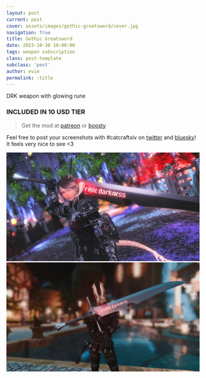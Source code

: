 ```yaml
---
layout: post
current: post
cover: assets/images/gothic-greatsword/cover.jpg
navigation: True
title: Gothic Greatsword
date: 2023-10-30 10:00:00
tags: weapon subscription
class: post-template
subclass: 'post'
author: evie
permalink: :title
---
```


DRK weapon with glowing rune

### INCLUDED IN 10 USD TIER

> Get the mod at [patreon](https://www.patreon.com/posts/gothic-91902262?utm_medium=clipboard_copy&utm_source=copyLink&utm_campaign=postshare_creator&utm_content=join_link) or [boosty](https://boosty.to/miaumori/posts/705d1bff-1044-4212-9ea1-774003f1585d?share=post_link)

Feel free to post your screenshots with #catcraftxiv on [twitter](https://x.com/hashtag/catcraftxiv?src=hashtag_click) and [bluesky](https://bsky.app/hashtag/catcraftxiv)! It feels very nice to see <3

<img src="/assets/images/gothic-greatsword/ffxiv_dx11 2024-10-24 02-59-57 Maya Adorable Gameplay.jpg"/>
<img src="/assets/images/gothic-greatsword/cover.jpg"/>
